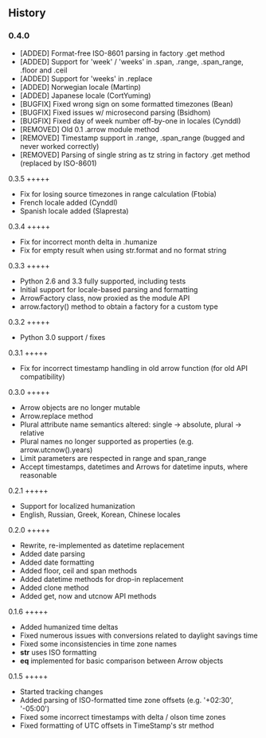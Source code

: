 ## History


### 0.4.0

- [ADDED] Format-free ISO-8601 parsing in factory .get method
- [ADDED] Support for 'week' / 'weeks' in .span, .range, .span_range, .floor and .ceil
- [ADDED] Support for 'weeks' in .replace
- [ADDED] Norwegian locale (Martinp)
- [ADDED] Japanese locale (CortYuming)
- [BUGFIX] Fixed wrong sign on some formatted timezones (Bean)
- [BUGFIX] Fixed issues w/ microsecond parsing (Bsidhom)
- [BUGFIX] Fixed day of week number off-by-one in locales (Cynddl)
- [REMOVED] Old 0.1 .arrow module method
- [REMOVED] Timestamp support in .range, .span_range (bugged and never worked correctly) 
- [REMOVED] Parsing of single string as tz string in factory .get method (replaced by ISO-8601) 

0.3.5
+++++

- Fix for losing source timezones in range calculation (Ftobia)
- French locale added (Cynddl)
- Spanish locale added (Slapresta)
 
0.3.4
+++++

- Fix for incorrect month delta in .humanize
- Fix for empty result when using str.format and no format string

0.3.3
+++++

- Python 2.6 and 3.3 fully supported, including tests
- Initial support for locale-based parsing and formatting
- ArrowFactory class, now proxied as the module API
- arrow.factory() method to obtain a factory for a custom type

0.3.2
+++++

- Python 3.0 support / fixes

0.3.1
+++++

- Fix for incorrect timestamp handling in old arrow function (for old API compatibility)

0.3.0
+++++

- Arrow objects are no longer mutable
- Arrow.replace method
- Plural attribute name semantics altered: single -> absolute, plural -> relative
- Plural names no longer supported as properties (e.g. arrow.utcnow().years)
- Limit parameters are respected in range and span_range
- Accept timestamps, datetimes and Arrows for datetime inputs, where reasonable

0.2.1
+++++

- Support for localized humanization
- English, Russian, Greek, Korean, Chinese locales

0.2.0
+++++

- Rewrite, re-implemented as datetime replacement
- Added date parsing
- Added date formatting
- Added floor, ceil and span methods
- Added datetime methods for drop-in replacement
- Added clone method
- Added get, now and utcnow API methods

0.1.6
+++++

- Added humanized time deltas
- Fixed numerous issues with conversions related to daylight savings time
- Fixed some inconsistencies in time zone names
- __str__ uses ISO formatting
- __eq__ implemented for basic comparison between Arrow objects

0.1.5
+++++

- Started tracking changes
- Added parsing of ISO-formatted time zone offsets (e.g. '+02:30', '-05:00')
- Fixed some incorrect timestamps with delta / olson time zones
- Fixed formatting of UTC offsets in TimeStamp's str method

